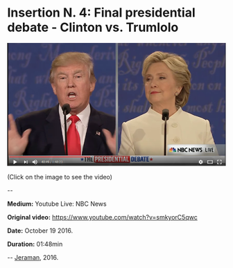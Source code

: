 # Insertion N. 4: Final presidential debate - Clinton vs. Trumlolo

[![VIDEO](video.png)](https://www.youtube.com/watch?v=wMI1vJmla4Y "VIDEO")

(Click on the image to see the video)

--

**Medium:** Youtube Live: NBC News

**Original video:** https://www.youtube.com/watch?v=smkyorC5qwc

**Date:** October 19 2016.

**Duration:** 01:48min

--
[Jeraman](jeraman.info), 2016.
